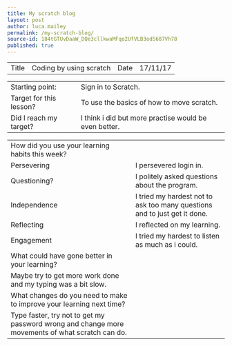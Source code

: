 ```yaml
---
title: My scratch blog
layout: post
author: luca.mailey
permalink: /my-scratch-blog/
source-id: 184tGTUvDaaW_DQe3cllkwaMFqo2UfVLB3odS687Vh78
published: true
---
```

<table>
  <tr>
    <td>Title</td>
    <td>Coding by using scratch</td>
    <td>Date</td>
    <td>17/11/17</td>
  </tr>
</table>


<table>
  <tr>
    <td>Starting point:</td>
    <td>Sign in to Scratch.</td>
  </tr>
  <tr>
    <td>Target for this lesson?</td>
    <td>To use the basics of how to move scratch.</td>
  </tr>
  <tr>
    <td>Did I reach my target? </td>
    <td>I think i did but more practise would be even better.</td>
  </tr>
</table>


<table>
  <tr>
    <td>How did you use your learning habits this week?</td>
    <td></td>
  </tr>
  <tr>
    <td>Persevering</td>
    <td>I persevered login in.</td>
  </tr>
  <tr>
    <td>Questioning?</td>
    <td>I politely asked questions about the program.</td>
  </tr>
  <tr>
    <td>Independence</td>
    <td>I tried my hardest not to ask too many questions and to just get it done.</td>
  </tr>
  <tr>
    <td>Reflecting</td>
    <td>I reflected on my learning.</td>
  </tr>
  <tr>
    <td>Engagement</td>
    <td>I tried my hardest to listen as much as i could.</td>
  </tr>
  <tr>
    <td>What could have gone better in your learning?</td>
    <td></td>
  </tr>
  <tr>
    <td>Maybe try to get more work done and my typing was a bit slow.</td>
    <td></td>
  </tr>
  <tr>
    <td>What changes do you need to make to improve your learning next time?</td>
    <td></td>
  </tr>
  <tr>
    <td>Type faster, try not to get my password wrong and change more movements of what  scratch can do. </td>
    <td></td>
  </tr>
</table>


